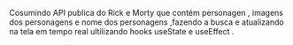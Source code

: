 Cosumindo API publica do Rick e Morty que contém personagen , imagens dos personagens e nome dos personagens ,fazendo a busca e atualizando na tela em tempo real ultilizando hooks useState e useEffect .